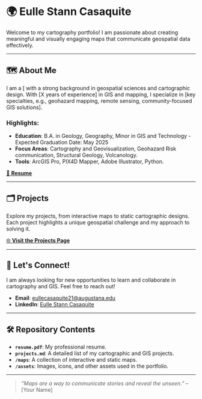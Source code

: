 # 🌍 Eulle Stann Casaquite

Welcome to my cartography portfolio! I am passionate about creating meaningful and visually engaging maps that communicate geospatial data effectively. 

---

## 🗺️ About Me
I am a [ with a strong background in geospatial sciences and cartographic design. With [X years of experience] in GIS and mapping, I specialize in [key specialties, e.g., geohazard mapping, remote sensing, community-focused GIS solutions].

### Highlights:
- **Education**: B.A. in Geology, Geography, Minor in GIS and Technology - Expected Graduation Date: May 2025 
- **Focus Areas**: Cartography and Geovisualization, Geohazard Risk communication, Structural Geology, Volcanology.
- **Tools**: ArcGIS Pro, PIX4D Mapper, Adobe Illustrator, Python.

[📄 **Resume**](CasaquiteResume.pdf)

---

## 🗂️ Projects
Explore my projects, from interactive maps to static cartographic designs. Each project highlights a unique geospatial challenge and my approach to solving it.

[🌐 **Visit the Projects Page**](projects.md)

---

## 🔗 Let's Connect!
I am always looking for new opportunities to learn and collaborate in cartography and GIS. Feel free to reach out!

- **Email**: [eullecasaquite21@augustana.edu](eullecasaquite21@augustana.edu)
- **LinkedIn**: [Eulle Stann Casaquite](www.linkedin.com/in/eulle-stann-casaquite-8477341ab)

---

## 🛠️ Repository Contents
- **`resume.pdf`**: My professional resume.
- **`projects.md`**: A detailed list of my cartographic and GIS projects.
- **`/maps`**: A collection of interactive and static maps.
- **`/assets`**: Images, icons, and other assets used in the portfolio.

---

> *“Maps are a way to communicate stories and reveal the unseen.”* – [Your Name]
